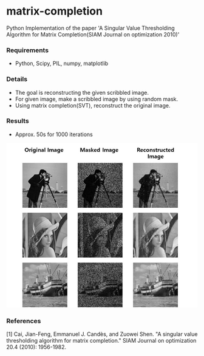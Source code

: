 # matrix-completion
Python Implementation of the paper 'A Singular Value Thresholding Algorithm for Matrix Completion(SIAM Journal on  optimization 2010)'

### Requirements
* Python, Scipy, PIL, numpy, matplotlib

### Details
* The goal is reconstructing the given scribbled image.
* For given image, make a scribbled image by using random mask.
* Using matrix completion(SVT), reconstruct the original image.

### Results
* Approx. 50s for 1000 iterations

![results](figures/fig1.jpg)

### References
[1] Cai, Jian-Feng, Emmanuel J. Candès, and Zuowei Shen. "A singular value thresholding algorithm for matrix completion." SIAM Journal on optimization 20.4 (2010): 1956-1982.
